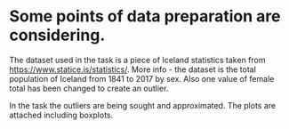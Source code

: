 # Some points of data preparation are considering.

The dataset used in the task is a piece of Iceland statistics taken from https://www.statice.is/statistics/.
More info - the dataset is the total population of Iceland from 1841 to 2017 by sex. Also one value of female total has been changed to create an outlier.

In the task the outliers are being sought and approximated. 
The plots are attached including boxplots.
